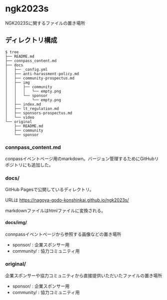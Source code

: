 # ngk2023s
NGK2023Sに関するファイルの置き場所


## ディレクトリ構成

```
$ tree
├── README.md
├── connpass_content.md
├── docs               
│   ├── _config.yml
│   ├── anti-harassment-policy.md
│   ├── community-prospectus.md
│   ├── img
│   │   ├── community
│   │   │   └── empty.png
│   │   └── sponsor
│   │       └── empty.png
│   ├── index.md
│   ├── lt_regulation.md
│   ├── sponsors-prospectus.md
│   └── video
└── original
    ├── README.md
    ├── community
    └── sponsor

```


### connpass_content.md
conpassイベントページ用のmarkdown。バージョン管理するためにGitHubリポジトリにも追加した。

### docs/
GitHub Pagesで公開しているディレクトリ。

URLは https://nagoya-godo-konshinkai.github.io/ngk2023s/ 

markdownファイルはhtmlファイルに変換される。

#### docs/img/
connpassイベントページから参照する画像などの置き場所

* sponsor/ : 企業スポンサー用
* community/ : 協力コミュニティ用


### original/
企業スポンサーや協力コミュニティから直接提供いただいたファイルの置き場所

* sponsor/ : 企業スポンサー用
* community/ : 協力コミュニティ用

